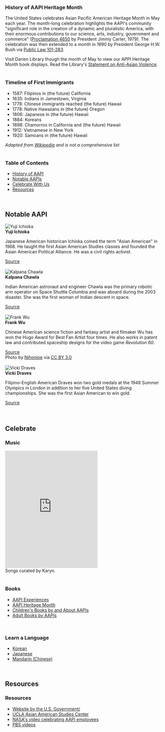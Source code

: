 <a name="History"></a>
<div class="row">
<div class="col-md-5">

### History of AAPI Heritage Month
The United States celebrates Asian Pacific American Heritage Month in May each year. The month-long celebration highlights the AAPI's community "significant role in the creation of a dynamic and pluralistic America, with their enormous contributions to our science, arts, industry, government and commerce" ([Proclamation 4650](https://dar.to/2RBKO0y "Proclaimation 4650") by President Jimmy Carter, 1979). The celebration was then extended to a month in 1990 by President George H.W. Bush via [Public Law 101-283](https://dar.to/3hneBom "Public Law 101-283"). 

Visit Darien Library though the month of May to view our APPI Heritage Month book displays. Read the Library's [Statement on Anti-Asian Violence](https://dar.to/3f7Th5q "Statement on Anti-Asian Violence").
<br />
<br />

</div>
<div class="col-md-5">

### Timeline of First Immigrants
* 1587: Filipinos in (the future) California
* 1635: Indians in Jamestown, Virginia
* 1778: Chinese immigrants reached (the future) Hawaii
* 1778: Native Hawaiians in (the future) Oregon 
* 1806: Japanese in (the future) Hawaii
* 1884: Koreans
* 1898: Chamorros in California and (the future) Hawaii
* 1912: Vietnamese in New York
* 1920: Samoans in (the future) Hawaii

_Adapted from [Wikipedia](https://dar.to/3uAmpqX "Wikipedia") and is not a comprehensive list_
<br />
<br />
</div>
<div class="col-md-2">

### Table of Contents

<ul>
<li><a href="#History">History of AAPI</a></li>
<li><a href="#Notable">Notable AAPIs</a></li>
<li><a href="#Celebrate">Celebrate With Us</a></li>
<li><a href="#Resources">Resources</a></li>
</ul>

</div>
</div>

<br />

<a name="Notable"></a>
<div class="container content">
<div class="text-center margin-bottom-50">
<h2 class="title-v2 title-center">Notable AAPI</h2>
</div>
</div>

<div class="row">
<div class="col-md-3">
<img class="img-responsive center-block" src="/uploads/departments/adults/kalpana_chawla.jpg" alt="Yuji Ichioka" />
<br />
<strong>Yuji Ichioka</strong>
<p>Japanese American historican Ichioka coined the term "Asian American" in 1968. He taught the first Asian American Studies classes and founded the Asian American Political Alliance. He was a civil rights activist.</p>
<a href="https://dar.to/3f4eADm">Source</a>
<br />
<br />
</div>

<div class="col-md-3">
<img class="img-responsive center-block" src="/uploads/departments/adults/kalpana_chawla.jpg" alt="Kalpana Chawla" />
<br />
<strong>Kalpana Chawla</strong>
<p>Indian American astronaut and engineer Chawla was the primary robotic arm operator on Space Shuttle Columbia and was aboard during the 2003 disaster. She was the first woman of Indian descent in space.</p>
<a href="https://dar.to/2R5TiwU">Source</a>
<br />
<br />
</div>

<div class="col-md-3">
<img class="img-responsive center-block" src="/uploads/departments/adults/frank_wu.jpg" alt="Frank Wu" />
<br />
<strong>Frank Wu</strong>
<p>Chinese American science fiction and fantasy artist and filmaker Wu has won the Hugo Award for Best Fan Artist four times. He also works in patent law and contributed spaceship designs for the video game <em>Revolution 60</em>.</p>
<a href="https://dar.to/3hdQokz">Source</a>
<br />
Photo by <a href="https://dar.to/3uAaGs9">Nihonjoe</a> via <a href="https://dar.to/3vTzED3">CC BY 3.0</a>
<br />
<br />
</div>

<div class="col-md-3">
<img class="img-responsive center-block" src="/uploads/departments/adults/vicki_draves.jpg" alt="Vicki Draves" />
<br />
<strong>Vicki Draves</strong>
<p>Filipino-English American Draves won two gold medals at the 1948 Summer Olympics in London in addition to her five United States diving championships. She was the first Asian American to win gold.</p>
<a href="https://dar.to/2SA5ztT">Source</a>
</div>
</div>

<br />
<br />

<a name="Celebrate"></a>
<div class="container content">
<div class="text-center margin-bottom-50">
<h2 class="title-v2 title-center">Celebrate</h2>
</div>
</div>

<div class="row">
<div class="col-md-4">

### Music

<iframe src="https://open.spotify.com/embed/playlist/0JxIJ0E1mnJmCZputanKnP" width="300" height="380" frameborder="0" allowtransparency="true" allow="encrypted-media"></iframe>
<br />
Songs curated by Karyn.
<br />
<br />
</div>
<div class="col-md-4">

### Books
* [AAPI Experiences](https://dar.to/3lGkwoT "Books on AAPI Experiences")
* [AAPI Heritage Month](https://dar.to/2QWjdHt "APPI Heritage Month Books")
* [Children's Books by and About AAPIs](https://dar.to/3ez7gk7 "Children's Books by and About AAPIs")
* [Adult Books by AAPIs](https://dar.to/3o1UE8b "Adult Books by AAPIs")
<br />
</div>
<div class="col-md-4">

### Learn a Language
* [Korean](https://dar.to/3vVEoZ3 "Learn Korean")
* [Japanese](https://dar.to/3f0wyGw "Learn Japanese")
* [Mandarin (Chinese)](https://dar.to/3f5Lfbu "Learn Chinese Mandarin")
</div>
</div>

<br />

<a name="Resources"></a>
<div class="container content">
<div class="text-center margin-bottom-50">
<h2 class="title-v2 title-center">Resources</h2>
</div>
</div>

### Resources
* [Website by the U.S. Government/](https://dar.to/2WoRQEJ "Website by the U.S. Government")
* [UCLA Asian American Studies Center](https://dar.to/3bj4gpY "UCLA Asian American Studies Center")
* [NASA's video celebrating AAPI employees](https://dar.to/3y4aQui "NASA's video celebrating AAPI employee")
* [PBS videos](https://dar.to/3vUD8oT "PBS videos")